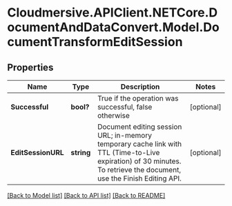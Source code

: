 # Cloudmersive.APIClient.NETCore.DocumentAndDataConvert.Model.DocumentTransformEditSession
## Properties

Name | Type | Description | Notes
------------ | ------------- | ------------- | -------------
**Successful** | **bool?** | True if the operation was successful, false otherwise | [optional] 
**EditSessionURL** | **string** | Document editing session URL; in-memory temporary cache link with TTL (Time-to-Live expiration) of 30 minutes.  To retrieve the document, use the Finish Editing API. | [optional] 

[[Back to Model list]](../README.md#documentation-for-models) [[Back to API list]](../README.md#documentation-for-api-endpoints) [[Back to README]](../README.md)

